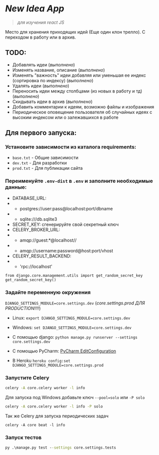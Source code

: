 # *New Idea App*
> *для изучения react JS*

Место для хранения приходящих идей (Еще один клон трелло). С переходом в работу или в архив.

## TODO:
* Добавлять идеи (*выполнено*)
* Изменять название, описание (*выполнено*)
* Изменять "важность" идеи добавляя или уменьшая ее индекс (сортировка по индексу) (*выполнено*)
* Удалять идеи (*выполнено*)
* Переносить идеи между столбцами (из новых в работу и тд) (*выполнено*)
* Скидывать идеи в архив (*выполнено*)
* Добавить комментарии к идеям, возможно файлы и изображения 
* Периодическое оповещение пользователя об случайных идеях с высоким индексом или о залежавшихся в работе



## Для первого запуска:

### Установите зависимости из каталога requirements:
* `base.txt` - Общие зависимости
* `dev.txt` - Для разработки
* `prod.txt` - Для публикации сайта

### Переименуйте `.env-dist` в `.env` и заполните необходимые данные:

* DATABASE_URL: 
* * postgres://user:pass@localhost:port/dbname
* * sqlite:///db.sqlite3
* SECRET_KEY: сгенерируйте свой секретный ключ 
* CELERY_BROKER_URL:
* * amqp://guest:*@localhost//
* * amqp://username:password@host:port/vhost
* CELERY_RESULT_BACKEND:
* * 'rpc://localhost'
```
from django.core.management.utils import get_random_secret_key 
get_random_secret_key()
```

### Задайте переменную окружения 
`DJANGO_SETTINGS_MODULE=core.settings.dev` (*core.settings.prod ДЛЯ PRODUCTION!!!!*)
* Linux: `export DJANGO_SETTINGS_MODULE=core.settings.dev`
* Windows: `set DJANGO_SETTINGS_MODULE=core.settings.dev`
* С помощью django: `python manage.py runserver --settings core.settings.dev`
* C помощью PyCharm: [PyCharm EditConfiguration](https://stackoverflow.com/a/42708480/16184934)

* В Heroku `heroku config:set DJANGO_SETTINGS_MODULE=core.settings.prod`

### Запустите Celery
```cmd
celery -A core.celery worker -l info
```
Для запуска под Windows добавьте ключ `--pool=solo` или `-P solo`
```cmd
celery -A core.celery worker -l info -P solo
```

Так же Celery для запуска периодических задач
```
celery -A core beat -l info
```

### Запуск тестов
```cmd
py .\manage.py test --settings core.settings.tests
```